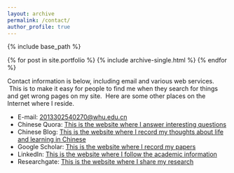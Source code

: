 ```yaml
---
layout: archive
permalink: /contact/
author_profile: true
---
```


{% include base_path %}


{% for post in site.portfolio %}
  {% include archive-single.html %}
{% endfor %}

Contact information is below, including email and various web services.  This is to make it easy for people to find me when they search for things and get wrong pages on my site.  Here are some other places on the Internet where I reside.
* E-mail: 2013302540270@whu.edu.cn
* Chinese Quora: [This is the website where I answer interesting questions](https://www.zhihu.com/people/tan-ben-dong/activities)
* Chinese Blog: [This is the website where I record my thoughts about life and learning in Chinese](https://tanbendong.github.io/)
* Google Scholar: [This is the website where I record my papers](https://scholar.google.com/citations?user=FdEP8xgAAAAJ&hl=en)
* LinkedIn: [This is the website where I follow the academic information](https://www.linkedin.com/in/bendong-tan-453046182/)
* Researchgate: [This is the website where I share my research](https://www.researchgate.net/profile/Bendong_Tan)


